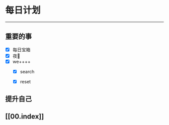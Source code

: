 
# 每日计划
---
## 重要的事

- [x]  每日宝箱
- [x]  夜🦷
- [x]  we++++
	- [x] search
	- [x] reset



## 提升自己

  



## [[00.index]]










